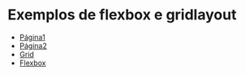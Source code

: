 # Exemplos de flexbox e gridlayout

- [Página1](pagina1.html)
- [Página2](pagina2.html)
- [Grid](grid.html)
- [Flexbox](flexbox.html)